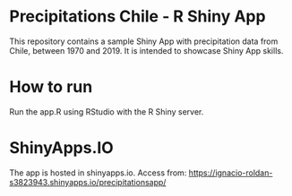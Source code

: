 # Precipitations Chile - R Shiny App
This repository contains a sample Shiny App with precipitation data from Chile, between 1970 and 2019. It is intended to showcase Shiny App skills.

# How to run
Run the app.R using RStudio with the R Shiny server.

# ShinyApps.IO
The app is hosted in shinyapps.io. Access from: https://ignacio-roldan-s3823943.shinyapps.io/precipitationsapp/

